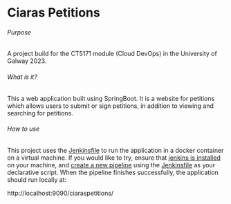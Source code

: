 # Ciaras Petitions


###### Purpose
A project build for the CT5171 module (Cloud DevOps) in the University of Galway 2023.

###### What is it?
This a web application built using SpringBoot. It is a website for petitions which allows users to submit or sign petitions, in addition to viewing and searching for petitions. 

###### How to use
This project uses the [Jenkinsfile](https://github.com/CCronn/ciaraspetitions/blob/master/Jenkinsfile) to run the application in a docker container on a virtual machine. 
If you would like to try, ensure that [jenkins is installed](https://www.jenkins.io/doc/book/installing/linux/) on your machine, and [create a new pipeline](https://www.lambdatest.com/blog/jenkins-declarative-pipeline-examples/) using the [Jenkinsfile](https://github.com/CCronn/ciaraspetitions/blob/master/Jenkinsfile) as your declarative script. When the pipeline finishes successfully, the application should run locally at:

http://localhost:9090/ciaraspetitions/


